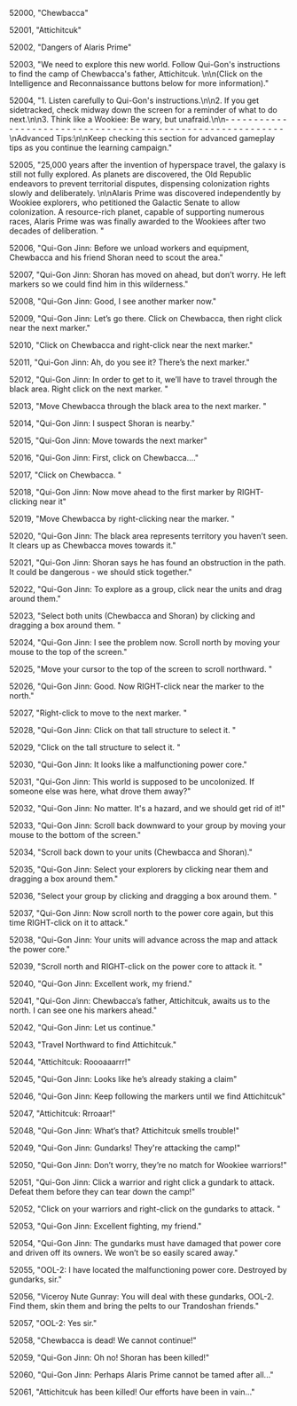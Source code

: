 ﻿52000, "Chewbacca"

52001, "Attichitcuk"

52002, "Dangers of Alaris Prime"

52003, "We need to explore this new world. Follow Qui-Gon's instructions to find the camp of Chewbacca's father, Attichitcuk. \n\n(Click on the Intelligence and Reconnaissance buttons below for more information)."

52004, "1. Listen carefully to Qui-Gon's instructions.\n\n2. If you get sidetracked, check midway down the screen for a reminder of what to do next.\n\n3. Think like a Wookiee:  Be wary, but unafraid.\n\n- - - - - - - - - - - - - - - - - - - - - - - - - - - - - - - - - - - - - - - - - - - - - - - - - - - - - - - - - - -\nAdvanced Tips:\n\nKeep checking this section for advanced gameplay tips as you continue the learning campaign."

52005, "25,000 years after the invention of hyperspace travel, the galaxy is still not fully explored.   As planets are discovered, the Old Republic endeavors to prevent territorial disputes, dispensing colonization rights slowly and deliberately. \n\nAlaris Prime was discovered independently by Wookiee explorers, who petitioned the Galactic Senate to allow colonization.   A resource-rich planet, capable of supporting numerous races, Alaris Prime  was was finally awarded to the Wookiees after two decades of deliberation. "

52006, "Qui-Gon Jinn: Before we unload workers and equipment, Chewbacca and his friend Shoran need to scout the area."

52007, "Qui-Gon Jinn: Shoran has moved on ahead, but don’t worry.  He left markers so we could find him in this wilderness."

52008, "Qui-Gon Jinn: Good, I see another marker now."

52009, "Qui-Gon Jinn: Let’s go there.  Click on Chewbacca, then right click near the next marker."

52010, "Click on Chewbacca and right-click near the next marker."

52011, "Qui-Gon Jinn: Ah, do you see it?  There’s the next marker."

52012, "Qui-Gon Jinn: In order to get to it, we’ll have to travel through the black area.  Right click on the next marker. "

52013, "Move Chewbacca through the black area to the next marker. "

52014, "Qui-Gon Jinn: I suspect Shoran is nearby."

52015, "Qui-Gon Jinn: Move towards the next marker"

52016, "Qui-Gon Jinn: First, click on Chewbacca...."

52017, "Click on Chewbacca. "

52018, "Qui-Gon Jinn: Now move ahead to the first marker by RIGHT-clicking near it"

52019, "Move Chewbacca by right-clicking near the marker. "

52020, "Qui-Gon Jinn: The black area represents territory you haven’t seen.  It clears up as Chewbacca moves towards it."

52021, "Qui-Gon Jinn: Shoran says he has found an obstruction in the path.  It could be dangerous - we should stick together."

52022, "Qui-Gon Jinn: To explore as a group, click near the units and drag around them."

52023, "Select both units (Chewbacca and Shoran) by clicking and dragging a box around them. "

52024, "Qui-Gon Jinn: I see the problem now.   Scroll north by moving your mouse to the top of the screen."

52025, "Move your cursor to the top of the screen to scroll northward. "

52026, "Qui-Gon Jinn: Good.  Now RIGHT-click near the marker to the north."

52027, "Right-click to move to the next marker. "

52028, "Qui-Gon Jinn: Click on that tall structure to select it. "

52029, "Click on the tall structure to select it. "

52030, "Qui-Gon Jinn: It looks like a malfunctioning power core."

52031, "Qui-Gon Jinn: This world is supposed to be uncolonized.  If someone else was here, what drove them away?"

52032, "Qui-Gon Jinn: No matter.  It's a hazard, and we should get rid of it!"

52033, "Qui-Gon Jinn: Scroll back downward to your group by moving your mouse to the bottom of the screen."

52034, "Scroll back down to your units (Chewbacca and Shoran)."

52035, "Qui-Gon Jinn: Select your explorers by clicking near them and dragging a box around them."

52036, "Select your group by clicking and dragging a box around them. "

52037, "Qui-Gon Jinn: Now scroll north to the power core again, but this time RIGHT-click on it to attack."

52038, "Qui-Gon Jinn: Your units will advance across the map and attack the power core."

52039, "Scroll north and RIGHT-click on the power core to attack it. "

52040, "Qui-Gon Jinn: Excellent work, my friend."

52041, "Qui-Gon Jinn: Chewbacca’s father, Attichitcuk, awaits us to the north.  I can see one his markers ahead."

52042, "Qui-Gon Jinn:  Let us continue."

52043, "Travel Northward to find Attichitcuk."

52044, "Attichitcuk: Roooaaarrr!"

52045, "Qui-Gon Jinn: Looks like he’s already staking a claim"

52046, "Qui-Gon Jinn: Keep following the markers until we find Attichitcuk"

52047, "Attichitcuk: Rrroaar!"

52048, "Qui-Gon Jinn: What’s that?  Attichitcuk smells trouble!"

52049, "Qui-Gon Jinn: Gundarks! They're attacking the camp!"

52050, "Qui-Gon Jinn: Don’t worry, they’re no match for Wookiee warriors!"

52051, "Qui-Gon Jinn: Click a warrior and right click a gundark to attack.  Defeat them before they can tear down the camp!"

52052, "Click on your warriors and right-click on the gundarks to attack. "

52053, "Qui-Gon Jinn: Excellent fighting, my friend."

52054, "Qui-Gon Jinn: The gundarks must have damaged that power core and driven off its owners.  We won’t be so easily scared away."

52055, "OOL-2: I have located the malfunctioning power core.  Destroyed by gundarks, sir."

52056, "Viceroy Nute Gunray:  You will deal with these gundarks, OOL-2.  Find them, skin them and bring the pelts to our Trandoshan friends."

52057, "OOL-2: Yes sir."

52058, "Chewbacca is dead!  We cannot continue!"

52059, "Qui-Gon Jinn: Oh no!  Shoran has been killed!"

52060, "Qui-Gon Jinn: Perhaps Alaris Prime cannot be tamed after all..."

52061, "Attichitcuk has been killed!  Our efforts have been in vain..."

